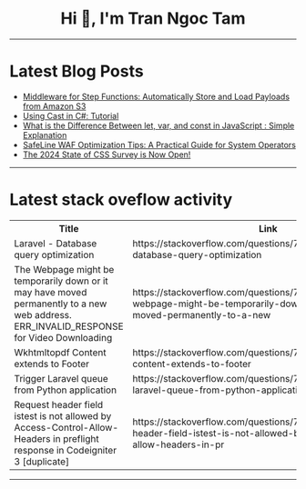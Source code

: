 <h1 align="center">Hi 👋, I'm Tran Ngoc Tam</h1>

---

# Latest Blog Posts 
<!-- BLOG-POST-LIST:START -->
- [Middleware for Step Functions: Automatically Store and Load Payloads from Amazon S3](https://dev.to/aws-builders/middleware-for-step-functions-automatically-store-and-load-payloads-from-amazon-s3-18g4)
- [Using Cast in C#: Tutorial](https://dev.to/bytehide/using-cast-in-c-tutorial-31di)
- [What is the Difference Between let, var, and const in JavaScript : Simple Explanation](https://dev.to/homayunmmdy/what-is-the-difference-between-let-var-and-const-in-javascript-simple-explanation-3pd7)
- [SafeLine WAF Optimization Tips: A Practical Guide for System Operators](https://dev.to/lulu_liu_c90f973e2f954d7f/safeline-waf-optimization-tips-a-practical-guide-for-system-operators-3imp)
- [The 2024 State of CSS Survey is Now Open!](https://dev.to/sachagreif/the-2024-state-of-css-survey-is-now-open-4o5h)
<!-- BLOG-POST-LIST:END -->

---

# Latest stack oveflow activity
<table>
  <tr><th>Title</th><th>Link</th></tr>
  <!-- STACKOVERFLOW:START --><tr><td>Laravel - Database query optimization</td><td>https://stackoverflow.com/questions/78891544/laravel-database-query-optimization</td></tr><tr><td>The Webpage might be temporarily down or it may have moved permanently to a new web address. ERR_INVALID_RESPONSE for Video Downloading</td><td>https://stackoverflow.com/questions/78891509/the-webpage-might-be-temporarily-down-or-it-may-have-moved-permanently-to-a-new</td></tr><tr><td>Wkhtmltopdf Content extends to Footer</td><td>https://stackoverflow.com/questions/78891420/wkhtmltopdf-content-extends-to-footer</td></tr><tr><td>Trigger Laravel queue from Python application</td><td>https://stackoverflow.com/questions/78891371/trigger-laravel-queue-from-python-application</td></tr><tr><td>Request header field istest is not allowed by Access-Control-Allow-Headers in preflight response in Codeigniter 3 [duplicate]</td><td>https://stackoverflow.com/questions/78891317/request-header-field-istest-is-not-allowed-by-access-control-allow-headers-in-pr</td></tr><!-- STACKOVERFLOW:END -->
</table>

---



